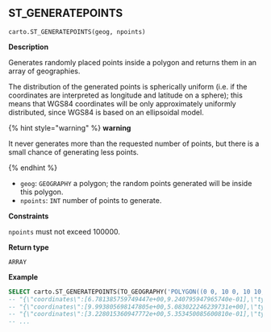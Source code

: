 ## ST_GENERATEPOINTS

```sql:signature
carto.ST_GENERATEPOINTS(geog, npoints)
```

**Description**

Generates randomly placed points inside a polygon and returns them in an array of geographies.

The distribution of the generated points is spherically uniform (i.e. if the coordinates are interpreted as longitude and latitude on a sphere); this means that WGS84 coordinates will be only approximately uniformly distributed, since WGS84 is based on an ellipsoidal model.

{% hint style="warning" %}
**warning**

It never generates more than the requested number of points, but there is a small chance of generating less points.

{% endhint %}

* `geog`: `GEOGRAPHY` a polygon; the random points generated will be inside this polygon.
* `npoints`: `INT` number of points to generate.

**Constraints**

`npoints` must not exceed 100000.

**Return type**

`ARRAY`

**Example**

```sql
SELECT carto.ST_GENERATEPOINTS(TO_GEOGRAPHY('POLYGON((0 0, 10 0, 10 10, 0 0))'), 100);
-- "{\"coordinates\":[6.781385759749447e+00,9.240795947965740e-01],\"type\":\"Point\"}"
-- "{\"coordinates\":[9.993805698147805e+00,5.083022246239731e+00],\"type\":\"Point\"}"
-- "{\"coordinates\":[3.228015360947772e+00,5.353450085600810e-01],\"type\":\"Point\"}"
-- ...
```